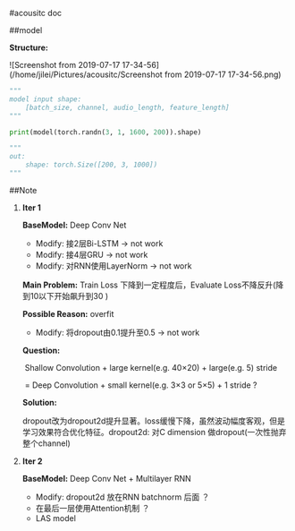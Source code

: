 #acousitc doc

##model

**Structure:**

![Screenshot from 2019-07-17 17-34-56](/home/jilei/Pictures/acousitc/Screenshot from 2019-07-17 17-34-56.png)



```python
"""
model input shape:
	[batch_size, channel, audio_length, feature_length]
"""

print(model(torch.randn(3, 1, 1600, 200)).shape)

"""
out:
	shape: torch.Size([200, 3, 1000])
"""
```



##Note

1. **Iter 1**

   **BaseModel:** Deep Conv Net

   * Modify: 接2层Bi-LSTM -> not work
   * Modify: 接4层GRU -> not work
   * Modify: 对RNN使用LayerNorm -> not work

   **Main Problem:** Train Loss 下降到一定程度后，Evaluate Loss不降反升(降到10以下开始飙升到30 )

   **Possible Reason:** overfit

   * Modify: 将dropout由0.1提升至0.5 -> not work

   **Question:** 	

   ​	Shallow Convolution + large kernel(e.g. 40×20) + large(e.g. 5) stride

   ​     = Deep Convolution + small kernel(e.g. 3×3 or 5×5) + 1 stride ?

   **Solution:** 

   ​	dropout改为dropout2d提升显著。loss缓慢下降，虽然波动幅度客观，但是学习效果符合优化特征。dropout2d: 对C dimension 做dropout(一次性抛弃整个channel)

2. **Iter 2**

   **BaseModel:** Deep Conv Net + Multilayer RNN

   * Modify: dropout2d 放在RNN batchnorm 后面 ？
   * 在最后一层使用Attention机制 ？
   * LAS model

   ​

